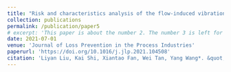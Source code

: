 ```yaml
---
title: "Risk and characteristics analysis of the flow-induced vibration of the dip tube in opposed multi-burner gasier"
collection: publications
permalink: /publication/paper5
# excerpt: 'This paper is about the number 2. The number 3 is left for future work.'
date: 2021-07-01
venue: 'Journal of Loss Prevention in the Process Industries'
paperurl: 'https://doi.org/10.1016/j.jlp.2021.104508'
citation: 'Liyan Liu, Kai Shi, Xiantao Fan, Wei Tan, Yang Wang*. &quot;Risk and characteristics analysis of the flow-induced vibration of the dip tube in opposed multi-burner gasier.&quot; <i>Journal of Loss Prevention in the Process Industries</i>. 2021, 71, 104508.'
---
```

<!-- This paper is about the number 2. The number 3 is left for future work.

[Download paper here](http://academicpages.github.io/files/paper2.pdf)

Recommended citation: Your Name, You. (2010). "Paper Title Number 2." <i>Journal 1</i>. 1(2). -->